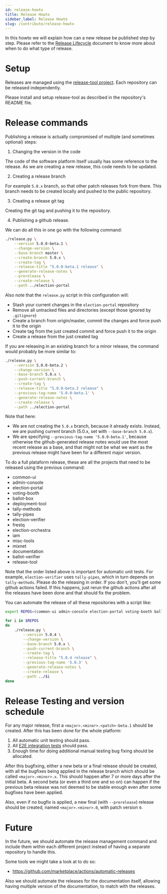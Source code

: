```yaml
---
id: release-howto
title: Release Howto
sidebar_label: Release Howto
slug: /contribute/release-howto
---
```


In this howto we will explain how can a new release be published step by step.
Please refer to the [Release Lifecycle](../contribute/release-lifecycle) document to
know more about when to do what type of release.

# Setup

Releases are managed using the 
[release-tool project](https://github.com/sequentech/release-tool). Each 
repository can be released independently.

Please install and setup release-tool as described in the repository's
README file.

# Release commands

Publishing a release is actually compromised of multiple (and sometimes 
optional) steps:

1. Changing the version in the code

The code of the software platform itself usually has some reference to the
release. As we are creating a new release, this code needs to be updated.

2. Creating a release branch

For example `5.0.x` branch, so that other patch releases fork from there.
This branch needs to be created locally and pushed to the public repository.

3. Creating a release git tag

Creating the git tag and pushing it to the repository.

4. Publishing a github release.

We can do all this in one go with the following command:

```bash
./release.py \
    --version 5.0.0-beta.1 \
    --change-version \
    --base-branch master \
    --create-branch 5.0.x \
    --create-tag \
    --release-title "5.0.0-beta.1 release" \
    --generate-release-notes \
    --prerelease \
    --create-release \
    --path ../election-portal
```

Also note that the `release.py` script in this configuration will:
- Stash your current changes in the `election-portal` repository
- Remove all untracked files and directories (except those ignored by `.gitignore`)
- Create a branch from origin/master, commit the changes and force push it to
the origin
- Create tag from the just created commit and force push it to the origin
- Create a release from the just created tag

If you are releasing in an existing branch for a minor release, the command
would probably be more similar to:

```bash
./release.py \
    --version 5.0.0-beta.2 \
    --change-version \
    --base-branch 5.0.x \
    --push-current-branch \
    --create-tag \
    --release-title "5.0.0-beta.2 release" \
    --previous-tag-name '5.0.0-beta.1' \
    --generate-release-notes \
    --create-release \
    --path ../election-portal
```

Note that here:
- We are not creating the `5.0.x`  branch, because it already exists. Instead,
we are pushing current branch (5.0.x, set with `--base-branch 5.0.x`).
- We are specifying `--previous-tag-name '5.0.0-beta.1'`, because otherwise the
github-generated release notes would use the most recent release as a base, and
that might not be what we want as the previous release might have been for 
a different major version.

To do a full plataform release, these are all the projects that need to be 
released using the previous command:
- common-ui
- admin-console
- election-portal
- voting-booth
- ballot-box
- deployment-tool
- tally-methods
- tally-pipes
- election-verifier
- frestq
- election-orchestra
- iam
- misc-tools
- mixnet
- documentation
- ballot-verifier
- release-tool

Note that the order listed above is important for automatic unit tests. For
example, `election-verifier` uses `tally-pipes`, which in turn depends on
`tally-methods`. Please do the releasing in order. If you don't, you'll get some
github actions failed. If this happens, just rerun the github actions after all
the releases have been done and that should fix the problem.

You can automate the release of all these repositories with a script like:

```bash
export REPOS=(common-ui admin-console election-portal voting-booth ballot-box deployment-tool tally-methods tally-pipes election-verifier frestq election-orchestra iam misc-tools mixnet documentation ballot-verifier release-tool)

for i in $REPOS
do
    ./release.py \
        --version 5.0.4 \
        --change-version \
        --base-branch 5.0.x \
        --push-current-branch \
        --create-tag \
        --release-title "5.0.4 release" \
        --previous-tag-name '5.0.3' \
        --generate-release-notes \
        --create-release \
        --path ../$i
done
```

# Release Testing and version schedule

For any major release, first a `<major>.<minor>.<patch>-beta.1` should be
created. After this has been done for the whole platform:
1. All automatic unit testing should pass.
2. All [E2E integration tests](../testing/e2e) should pass.
3. Enough time for doing additional manual testing bug fixing should be
   allocated.

After this bugfixing, either a new beta or a final release should be created,
with all the bugfixes being applied in the release branch which should be
called `<major>.<minor>.x`. This should happen after 7 or more days after the 
initial beta. A second beta (or even a third one and so on) can happen if the
previous beta release was not deemed to be stable enough even after some 
bugfixes have been applied.

Also, even if no bugfix is applied, a new final (with `--prerelease`) release
should be created, named `<major>.<minor>.0`, with patch version `0`. 

# Future

In the future, we should automate the release management command and include
them within each different project instead of having a separate repository to
handle this.

Some tools we might take a look at to do so:
- https://github.com/marketplace/actions/automatic-releases

Also we should automate the releases for the documentation itself, allowing
having multiple version of the documentation, to match with the releases.
